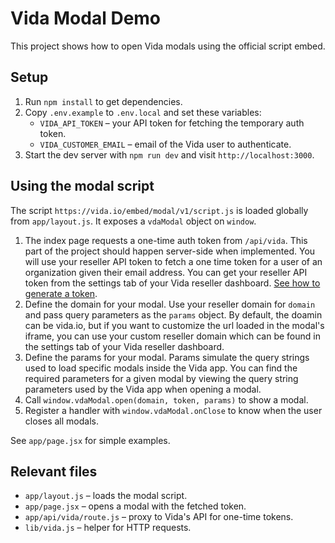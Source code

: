 # Vida Modal Demo

This project shows how to open Vida modals using the official script embed.

## Setup

1. Run `npm install` to get dependencies.
2. Copy `.env.example` to `.env.local` and set these variables:
   - `VIDA_API_TOKEN` – your API token for fetching the temporary auth token.
   - `VIDA_CUSTOMER_EMAIL` – email of the Vida user to authenticate.
3. Start the dev server with `npm run dev` and visit `http://localhost:3000`.

## Using the modal script

The script `https://vida.io/embed/modal/v1/script.js` is loaded globally from `app/layout.js`. It exposes a `vdaModal` object on `window`.

1. The index page requests a one-time auth token from `/api/vida`. This part of the project should happen server-side when implemented. You will use your reseller API token to fetch a one time token for a user of an organization given their email address. You can get your reseller API token from the settings tab of your Vida reseller dashboard. [See how to generate a token](https://vida.io/docs/api-reference/authorization/generate-one-time-auth-token).
2. Define the domain for your modal. Use your reseller domain for `domain` and pass query parameters as the `params` object. By default, the doamin can be vida.io, but if you want to customize the url loaded in the modal's iframe, you can use your custom reseller domain which can be found in the settings tab of your Vida reseller dashboard.
3. Define the params for your modal. Params simulate the query strings used to load specific modals inside the Vida app. You can find the required parameters for a given modal by viewing the query string parameters used by the Vida app when opening a modal.
4. Call `window.vdaModal.open(domain, token, params)` to show a modal. 
5. Register a handler with `window.vdaModal.onClose` to know when the user closes all modals.

See `app/page.jsx` for simple examples.

## Relevant files
- `app/layout.js` – loads the modal script.
- `app/page.jsx` – opens a modal with the fetched token.
- `app/api/vida/route.js` – proxy to Vida's API for one-time tokens.
- `lib/vida.js` – helper for HTTP requests.
